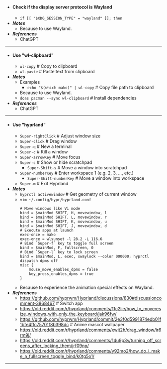- #### Check if the display server protocol is Wayland
    - `if [[ "$XDG_SESSION_TYPE" = "wayland" ]]; then`
- ***Notes***
    - Because to use Wayland.
- ***References***
    - ChatGPT
- ---
- #### Use "wl-clipboard"
    - `wl-copy` # Copy to clipboard
    - `wl-paste` # Paste text from clipboard
- ***Notes***
    - Examples
        - `echo "$(which mako)" | wl-copy` # Copy file path to clipboard
    - Because to use Wayland.
    - `doas pacman --sync wl-clipboard` # Install dependencies
- ***References***
    - ChatGPT
- ---
- #### Use "hyprland"
    - `Super-rightClick` # Adjust window size
    - `Super-click` # Drag window
    - `Super-q` # New a terminal
    - `Super-c` # Kill a window
    - `Super-arrowKey` # Move focus
    - `Super-s` # Show or hide scratchpad
        - `Super-Shift-s` # Move a window into scratchpad
    - `Super-numberKey` # Enter workspace 1 (e.g. 2, 3, ..., etc.)
        - `Super-Shift-numberKey` # Move a window into workspace
    - `Super-m` # Exit Hyprland
- ***Notes***
    - `hyprctl activewindow` # Get geometry of current window
    - `vim ~/.config/hypr/hyprland.conf`
      ```
      # Move windows like Vi mode
      bind = $mainMod SHIFT, H, movewindow, l
      bind = $mainMod SHIFT, L, movewindow, r
      bind = $mainMod SHIFT, K, movewindow, u
      bind = $mainMod SHIFT, J, movewindow, d
      # Execute apps at launch
      exec-once = mako
      exec-once = wlsunset -l 28.2 -L 116.6
      # Bind `Super-f` key to toggle full screen
      bind = $mainMod, F, fullscreen, 0
      # Bind `Super-l` key to lock screen
      bind = $mainMod, L, exec, swaylock --color 000000; hyprctl dispatch dpms off
      misc {
          mouse_move_enables_dpms = false
          key_press_enables_dpms = true
      }
      ```
    - Because to experience the animation special effects on Wayland.
- ***References***
    - https://github.com/hyprwm/Hyprland/discussions/830#discussioncomment-3868467 # Switch app
    - https://old.reddit.com/r/hyprland/comments/11c2lie/how_to_moveresize_windows_with_only_the_keyboard/jak96fw/
    - https://github.com/hyprwm/Hyprland/commit/2e3f0d5991874edb01f1bfe4ffc75701f8b398dc # Anime mascot wallpaper
    - https://old.reddit.com/r/hyprland/comments/xwit2h/drag_window/ir6rm9j/
    - https://old.reddit.com/r/hyprland/comments/14u9p3v/turning_off_screens_after_locking_them/jrf09np/
    - https://old.reddit.com/r/hyprland/comments/y92mo2/how_do_i_make_a_fullscreen_toggle_bind/k0tg5o1/
- ---
